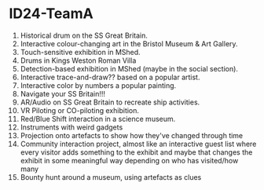 # ID24-TeamA
1. Historical drum on the SS Great Britain.
2. Interactive colour-changing art in the Bristol Museum & Art Gallery.
3. Touch-sensitive exhibition in MShed.
4. Drums in Kings Weston Roman Villa
5. Detection-based exhibition in MShed (maybe in the social section).
6. Interactive trace-and-draw?? based on a popular artist.
7. Interactive color by numbers a popular painting.
8. Navigate your SS Britain!!!
9. AR/Audio on SS Great Britain to recreate ship activities.
10. VR Piloting or CO-piloting exhibition.
11. Red/Blue Shift interaction in a science museum.
12. Instruments with weird gadgets
13. Projection onto artefacts to show how they've changed through time
14. Community interaction project, almost like an interactive guest list where every visitor adds something to the exhibit and maybe that changes the exhibit in some meaningful way depending on who has visited/how many
15. Bounty hunt around a museum, using artefacts as clues
